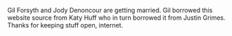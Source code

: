 Gil Forsyth and Jody Denoncour are getting married.
Gil borrowed this website source from Katy Huff who in turn borrowed it from Justin Grimes.
Thanks for keeping stuff open, internet.
